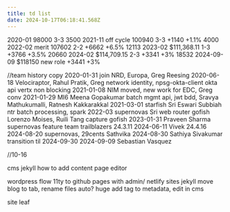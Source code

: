 ```yaml
---
title: td list
date: 2024-10-17T06:18:41.568Z
---
```

2020-01 98000 3-3 3500 
2021-11 off cycle 100940 3-3 +1140 +1.1% 4000
2022-02 merit  107602  2-2  +6662 +6.5% 12113
2023-02 $111,368.11   1-3  +3766 +3.5%    20660
2024-02 $114,709.15   2-3 +3341   +3%   18532
2024-09-09 $118150   new role +3441   +3%   



//team history copy 
2020-01-31 join NRD, Europa, Greg Reesing 
2020-06-18 Velociraptor, Rahul Pratik, Greg
	network identity, npsg-okta-client okta api vertx non blocking
	2021-01-08 NIM moved, new work for EDC, Greg conv 
2021-01-29 MI6 Meena Gopakumar 
	batch mgmt api, jwt bdd, Sravya Mathukumalli, Ratnesh Kakkarakkal 
2021-03-01 starfish Sri Eswari Subbiah 
	ntr batch processing, spark
2022-03 supernovas Sri
	web router gofish    Lorenzo Moises, Ruili Tang
	capture gofish 
2023-01-31 Praveen Sharma supernovas
	feature team trailblazers 24.3.11 2024-06-11 Vivek
	24.4.16 2024-08-20 supernovas, 29cents Sathvika
2024-08-30 Sathiya Sivakumar transition til 2024-09-30
2024-09-09 Sebastian Vasquez


/﻿/10-16

c﻿ms jekyll how to add content page editor

wordpress
flow 11ty to github pages with admin/ netlify sites
jekyll move blog to tab, rename files auto? 
huge add tag to metadata, edit in cms

s﻿ite leaf